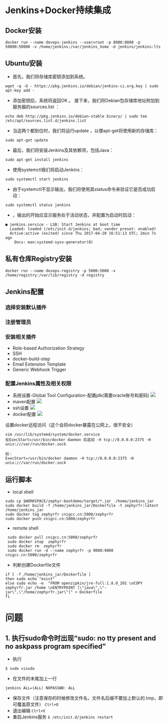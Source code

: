 # Jenkins+Docker持续集成

## Docker安装
```
docker run --name devops-jenkins --user=root -p 8080:8080 -p 50000:50000 -v /home/jenkins:/var/jenkins_home -d jenkins/jenkins:lts
```

## Ubuntu安装
* 首先，我们将存储库密钥添加到系统。
```
wget -q -O - https://pkg.jenkins.io/debian/jenkins-ci.org.key | sudo apt-key add -
```

* 添加密钥后，系统将返回OK 。 接下来，我们将Debian包存储库地址附加到服务器的sources.list ：
```
echo deb http://pkg.jenkins.io/debian-stable binary/ | sudo tee /etc/apt/sources.list.d/jenkins.list
```

* 当这两个都到位时，我们将运行update ，以便apt-get将使用新的存储库：
```
sudo apt-get update
```

* 最后，我们将安装Jenkins及其依赖项，包括Java：
```
sudo apt-get install jenkins
```

* 使用systemctl我们将启动Jenkins：
```
sudo systemctl start jenkins
```

* 由于systemctl不显示输出，我们将使用其status命令来验证它是否成功启动：
```
sudo systemctl status jenkins
```

* ，输出的开始应显示服务处于活动状态，并配置为启动时启动：
```
● jenkins.service - LSB: Start Jenkins at boot time
  Loaded: loaded (/etc/init.d/jenkins; bad; vendor preset: enabled)
  Active:active (exited) since Thu 2017-04-20 16:51:13 UTC; 2min 7s ago
    Docs: man:systemd-sysv-generator(8)
```



## 私有仓库Registry安装
```
docker run --name devops-registry -p 5000:5000 -v /home/registry:/var/lib/registry -d registry
```

## Jenkins配置
### 选择安装默认插件
### 注册管理员
### 安装相关插件
* Role-based Authorization Strategy
* SSH	 
* docker-build-step	 
* Email Extension Template
* Generic Webhook Trigger

### 配置Jenkins属性及相关权限
* 系统设置-Global Tool Configuration-配置jdk(需要oracle账号和密码)
![](https://i.loli.net/2019/08/12/WtNRs42O3gbmfUu.png)
* maven配置
![](https://i.loli.net/2019/08/12/zGWL8af2qi4uK1o.png)
* ssh设置
![](https://i.loli.net/2019/08/12/oXgSYya6iRr1uQ7.png)
* docker配置
![](https://i.loli.net/2019/08/12/s2AP6bSHwnDhQ8j.png)

设置docker远程访问（这个会将docker暴露在公网上，很不安全）
```
vim /usr/lib/systemd/system/docker.service
在ExecStart=/usr/bin/docker daemon 后追加 -H tcp://0.0.0.0:2375 -H unix:///var/run/docker.sock

如：
ExecStart=/usr/bin/docker daemon -H tcp://0.0.0.0:2375 -H unix:///var/run/docker.sock
```



## 运行脚本

* local shell
```
sudo cp $WORKSPACE/zephyr-bootdemo/target/*.jar  /home/jenkins_jar
sudo docker build -f /home/jenkins_jar/Dockerfile -t zephyrfr:latest /home/jenkins_jar
sudo docker tag zephyrfr cnigcc.cn:5000/zephyrfr
sudo docker push cnigcc.cn:5000/zephyrfr
```

* remote shell
```
 sudo docker pull cnigcc.cn:5000/zephyrfr
 sudo docker stop  zephyrfr
 sudo docker rm  zephyrfr
 sudo docker run -d --name zephyrfr -p 9000:9000 cnigcc.cn:5000/zephyrfr
```


* 判断创建Dockerfile文件
```
if [ -f /home/jenkins_jar/Dockerfile ]
then sudo echo "exist"
else sudo echo -e  "FROM openzipkin/jre-full:1.8.0_201 \nCOPY zephyrfr.jar /home \nENTRYPOINT [\"java\",\"-jar\",\"/home/zephyrfr.jar\"]" > Dockerfile
fi
```






# 问题 
## 1. 执行sudo命令时出现“sudo: no tty present and no askpass program specified”

* 执行
```
$ sudo visudo
```
* 在文件的末尾加上一行 
```
jenkins ALL=(ALL) NOPASSWD: ALL
```

* 保存文件（注意保存的时候修改文件名，文件名后缀不要加上默认的.tmp，即可覆盖原文件） 
```Ctrl+O```
* 退出编辑 
```Ctrl+X```
* 重启Jenkins服务 
```$ /etc/init.d/jenkins restart```

